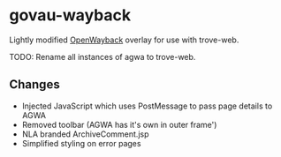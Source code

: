 govau-wayback
=============

Lightly modified [OpenWayback](https://github.com/iipc/openwayback) overlay for use with trove-web. 


TODO: Rename all instances of agwa to trove-web.

Changes
-------

* Injected JavaScript which uses PostMessage to pass page details to AGWA
* Removed toolbar (AGWA has it's own in outer frame')
* NLA branded ArchiveComment.jsp
* Simplified styling on error pages

